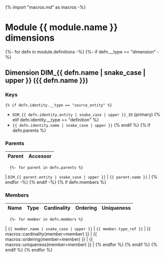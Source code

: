 {% import "macros.md" as macros -%}
# Module {{ module.name }} dimensions

{%- for defn in module.definitions -%}
  {%- if defn.__type == "dimension" -%}
## Dimension DIM_{{ defn.name | snake_case | upper }} ({{ defn.name }})

### Keys
    {% if defn.identity.__type == "source_entity" %}
* `DIM_{{ defn.identity.entity | snake_case | upper }}_ID` (primary)
    {% elif defn.identity.__type == "definition" %}
* `{{ defn.identity.name | snake_case | upper }}`
    {% endif %}
    {% if defn.parents %}
### Parents

| Parent | Accessor |
|--------|----------|
      {%- for parent in defn.parents %}
| `DIM_{{ parent.entity | snake_case | upper }}` | `{{ parent.name }}` |
      {% endfor -%}
    {% endif -%}
    {% if defn.members %}
### Members

| Name | Type | Cardinality | Ordering | Uniqueness |
|------|------|-------------|----------|------------|
      {%- for member in defn.members %}
| `{{ member.name | snake_case | upper }}` | `{{ member.type_ref }}` | {{ macros::cardinality(member=member) }} | {{ macros::ordering(member=member) }} | {{ macros::uniqueness(member=member) }} |
      {% endfor %}
    {% endif %}
  {% endif %}
{% endfor %}
